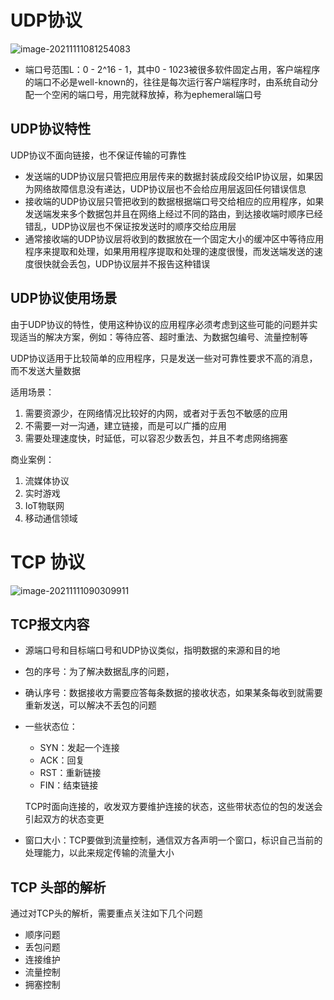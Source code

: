 # UDP协议

![image-20211111081254083](/home/gaoxiang/.config/Typora/typora-user-images/image-20211111081254083.png)

- 端口号范围L：0 - 2^16 - 1，其中0 - 1023被很多软件固定占用，客户端程序的端口不必是well-known的，往往是每次运行客户端程序时，由系统自动分配一个空闲的端口号，用完就释放掉，称为ephemeral端口号



## UDP协议特性

UDP协议不面向链接，也不保证传输的可靠性

- 发送端的UDP协议层只管把应用层传来的数据封装成段交给IP协议层，如果因为网络故障信息没有递达，UDP协议层也不会给应用层返回任何错误信息
- 接收端的UDP协议层只管把收到的数据根据端口号交给相应的应用程序，如果发送端发来多个数据包并且在网络上经过不同的路由，到达接收端时顺序已经错乱，UDP协议层也不保证按发送时的顺序交给应用层
- 通常接收端的UDP协议层将收到的数据放在一个固定大小的缓冲区中等待应用程序来提取和处理，如果用用程序提取和处理的速度很慢，而发送端发送的速度很快就会丢包，UDP协议层并不报告这种错误



## UDP协议使用场景

由于UDP协议的特性，使用这种协议的应用程序必须考虑到这些可能的问题并实现适当的解决方案，例如：等待应答、超时重法、为数据包编号、流量控制等

UDP协议适用于比较简单的应用程序，只是发送一些对可靠性要求不高的消息，而不发送大量数据

适用场景：

1. 需要资源少，在网络情况比较好的内网，或者对于丢包不敏感的应用
2. 不需要一对一沟通，建立链接，而是可以广播的应用
3. 需要处理速度快，时延低，可以容忍少数丢包，并且不考虑网络拥塞

商业案例：

1. 流媒体协议
2. 实时游戏
3. IoT物联网
4. 移动通信领域





# TCP 协议

![image-20211111090309911](/home/gaoxiang/.config/Typora/typora-user-images/image-20211111090309911.png)



## TCP报文内容

- 源端口号和目标端口号和UDP协议类似，指明数据的来源和目的地

- 包的序号：为了解决数据乱序的问题，

- 确认序号：数据接收方需要应答每条数据的接收状态，如果某条每收到就需要重新发送，可以解决不丢包的问题

- 一些状态位：

  - SYN：发起一个连接
  - ACK：回复
  - RST：重新链接
  - FIN：结束链接

  TCP时面向连接的，收发双方要维护连接的状态，这些带状态位的包的发送会引起双方的状态变更

- 窗口大小：TCP要做到流量控制，通信双方各声明一个窗口，标识自己当前的处理能力，以此来规定传输的流量大小



## TCP 头部的解析

通过对TCP头的解析，需要重点关注如下几个问题

- 顺序问题
- 丢包问题
- 连接维护
- 流量控制
- 拥塞控制

